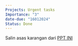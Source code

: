```yaml
---
Projects: Urgent tasks
Importance: "3"
date-due: "16012024"
Status: Done
---
```

Salin asas karangan dari [PPT INI](https://classroom.google.com/u/1/c/NjUzODczOTAzNTIx/m/NjUzODc0MjQ4MTUw/details)
